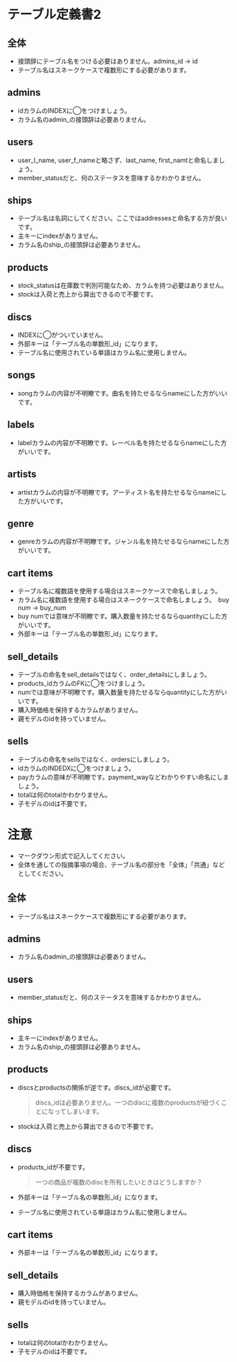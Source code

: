 # テーブル定義書2
## 全体
  - 接頭辞にテーブル名をつける必要はありません。admins_id -> id
  - テーブル名はスネークケースで複数形にする必要があります。

## admins
  - idカラムのINDEXに◯をつけましょう。
  - カラム名のadmin_の接頭辞は必要ありません。

## users
  - user_l_name, user_f_nameと略さず、last_name, first_namtと命名しましょう。
  - member_statusだと、何のステータスを意味するかわかりません。

## ships
  - テーブル名は名詞にしてください。ここではaddressesと命名する方が良いです。
  - 主キーにindexがありません。
  - カラム名のship_の接頭辞は必要ありません。
  
## products
  - stock_statusは在庫数で判別可能なため、カラムを持つ必要はありません。
  - stockは入荷と売上から算出できるので不要です。
  
## discs
  - INDEXに◯がついていません。
  - 外部キーは「テーブル名の単数形_id」になります。
  - テーブル名に使用されている単語はカラム名に使用しません。

## songs
  - songカラムの内容が不明瞭です。曲名を持たせるならnameにした方がいいです。
  
## labels
  - labelカラムの内容が不明瞭です。レーベル名を持たせるならnameにした方がいいです。
  
## artists
  - artistカラムの内容が不明瞭です。アーティスト名を持たせるならnameにした方がいいです。
  
## genre
  - genreカラムの内容が不明瞭です。ジャンル名を持たせるならnameにした方がいいです。
  
## cart items
  - テーブル名に複数語を使用する場合はスネークケースで命名しましょう。
  - カラム名に複数語を使用する場合はスネークケースで命名しましょう。　buy num -> buy_num
  - buy numでは意味が不明瞭です。購入数量を持たせるならquantityにした方がいいです。
  - 外部キーは「テーブル名の単数形_id」になります。
  
## sell_details
  - テーブルの命名をsell_detailsではなく、order_detailsにしましょう。
  - products_idカラムのFKに◯をつけましょう。
  - numでは意味が不明瞭です。購入数量を持たせるならquantityにした方がいいです。
  - 購入時価格を保持するカラムがありません。
  - 親モデルのidを持っていません。
  
## sells
  - テーブルの命名をsellsではなく、ordersにしましょう。
  - idカラムのINDEDXに◯をつけましょう。
  - payカラムの意味が不明瞭です。payment_wayなどわかりやすい命名にしましょう。
  - totalは何のtotalかわかりません。
  - 子モデルのidは不要です。
  
# 注意
* マークダウン形式で記入してください。
* 全体を通しての指摘事項の場合、テーブル名の部分を「全体」「共通」などとしてください。


## 全体
  - テーブル名はスネークケースで複数形にする必要があります。

## admins
  - カラム名のadmin_の接頭辞は必要ありません。

## users
  - member_statusだと、何のステータスを意味するかわかりません。

## ships
  - 主キーにindexがありません。
  - カラム名のship_の接頭辞は必要ありません。
  
## products
  - discsとproductsの関係が逆です。discs_idが必要です。
    > discs_idは必要ありません。一つのdiscに複数のproductsが紐づくことになってしまいます。
    
  - stockは入荷と売上から算出できるので不要です。
  
## discs
  - products_idが不要です。
    > 一つの商品が複数のdiscを所有したいときはどうしますか？

  - 外部キーは「テーブル名の単数形_id」になります。
  - テーブル名に使用されている単語はカラム名に使用しません。

## cart items
  - 外部キーは「テーブル名の単数形_id」になります。
  
## sell_details
  - 購入時価格を保持するカラムがありません。
  - 親モデルのidを持っていません。
  
## sells
  - totalは何のtotalかわかりません。
  - 子モデルのidは不要です。

